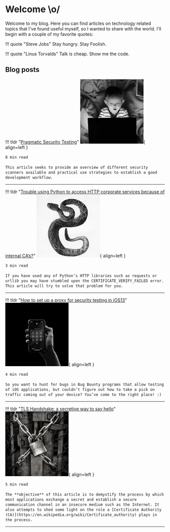 # Welcome \o/

Welcome to my blog. Here you can find articles on technology related topics that I've found useful myself, so I wanted to share with the world. I'll begin with a couple of my favorite quotes:

!!! quote "Steve Jobs"
    Stay hungry. Stay Foolish.

!!! quote "Linus Torvalds"
    Talk is cheap. Show me the code.

## Blog posts

!!! tldr "[Pragmatic Security Testing](blog/pragmaticST/article.md)"
    ![snake](icons/pragmaticST.jpg){ align=left }
    
    8 min read

    This article seeks to provide an overview of different security scanners available and practical use strategies to establish a good development workflow.

---

!!! tldr "[Trouble using Python to access HTTP corporate services because of internal CA’s?](blog/pythonCustomsCAs/article.md)"
    ![snake](icons/snake.jpg){ align=left }
    
    3 min read

    If you have used any of Python’s HTTP libraries such as requests or urllib you may have stumbled upon the CERTIFICATE_VERIFY_FAILED error. This article will try to solve that problem for you.

---

!!! tldr "[How to set up a proxy for security testing in iOS13](blog/proxyIos13/article.md)"
    ![phone](icons/phone.jpeg){ align=left }
    
    4 min read

    So you want to hunt for bugs in Bug Bounty programs that allow testing of iOS applications, but couldn’t figure out how to take a pick on traffic coming out of your device? You’ve come to the right place! :)

---

!!! tldr "[TLS Handshake: a secretive way to say hello](blog/tlsHandshake/article.md)"
    ![padlock](icons/padlock.jpg){ align=left }
    
    5 min read

    The **objective** of this article is to demystify the process by which most applications exchange a secret and establish a secure communication channel in an insecure medium such as the Internet. It also attempts to shed some light on the role a [Certificate Authority (CA)](https://en.wikipedia.org/wiki/Certificate_authority) plays in the process.

---